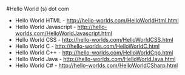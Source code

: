 #Hello World (s) dot com

* Hello World HTML - http://hello-worlds.com/HelloWorldHtml.html
* Hello World Javascript - http://hello-worlds.com/HelloWorldJavascript.html
* Hello World CSS - http://hello-worlds.com/HelloWorldCSS.html
* Hello World C - http://hello-worlds.com/HelloWorldC.html
* Hello World C++ - http://hello-worlds.com/HelloWorldCpp.html
* Hello World Java - http://hello-worlds.com/HelloWorldJava.html
* Hello World C# - http://hello-worlds.com/HelloWorldCSharp.html
